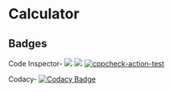 # Calculator
## Badges
Code Inspector-   ![](https://api.codiga.io/project/29841/score/svg)
![](https://api.codiga.io/project/29841/status/svg)
[![cppcheck-action-test](https://github.com/SanketWalke8498/M2_Embedded_Projectgoal/actions/workflows/cppcheck.yml/badge.svg?branch=main)](https://github.com/SanketWalke8498/M2_Embedded_Projectgoal/actions/workflows/cppcheck.yml)

Codacy-     [![Codacy Badge](https://app.codacy.com/project/badge/Grade/34e3f042f0c04d49b47f5d9873b7c568)](https://www.codacy.com/gh/SanketWalke8498/M2_Embedded_Projectgoal/dashboard?utm_source=github.com&amp;utm_medium=referral&amp;utm_content=SanketWalke8498/M2_Embedded_Projectgoal&amp;utm_campaign=Badge_Grade)
